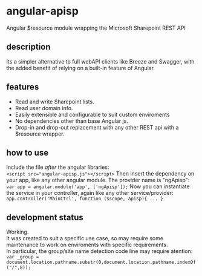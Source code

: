 # angular-apisp
Angular $resource module wrapping the Microsoft Sharepoint REST API

## description  

Its a simpler alternative to full webAPI clients like Breeze and Swagger, with the added benefit of relying on a built-in feature of Angular.  

## features  

 - Read and write Sharepoint lists.
 - Read user domain info.
 - Easily extensible and configurable to suit custom enviroments
 - No dependencies other than base Angular js.
 - Drop-in and drop-out replacement with any other REST api with a $resource wrapper.

## how to use  

Include the file *after* the angular libraries:  
`<script src="angular-apisp.js"></script>`
Then insert the dependency on your app, like any other angular module. The provider name is "ngApisp":
`var app = angular.module('app', ['ngApisp']);`
Now you can instantiate the service in your controller, again like any other service/provider:
`app.controller('MainCtrl', function ($scope, apisp){ ... }`  

## development status

Working.  
It was created to suit a specific use case, so may require some maintenance to work on enviroments with specific requirements.  
In particular, the group/site name detection code line may require atention:
`var _group = document.location.pathname.substr(0,document.location.pathname.indexOf("/",8));`

